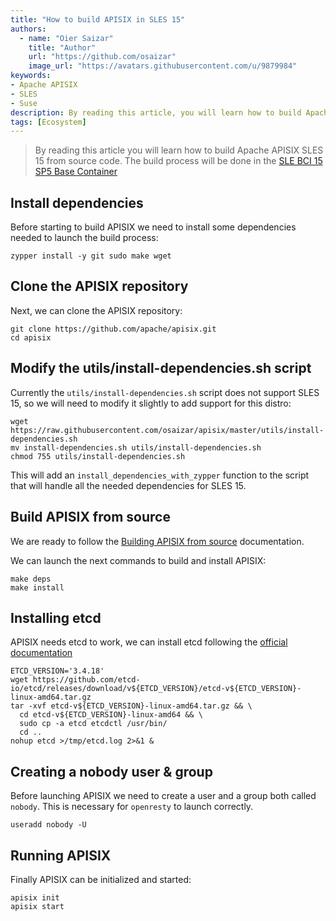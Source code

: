 ```yaml
---
title: "How to build APISIX in SLES 15"
authors:
  - name: "Oier Saizar"
    title: "Author"
    url: "https://github.com/osaizar"
    image_url: "https://avatars.githubusercontent.com/u/9879984"
keywords: 
- Apache APISIX
- SLES
- Suse
description: By reading this article, you will learn how to build Apache APISIX for Suse Linux Enterprise 15
tags: [Ecosystem]
---
```


> By reading this article you will learn how to build Apache APISIX SLES 15 from source code.
> The build process will be done in the [SLE BCI 15 SP5 Base Container](https://registry.suse.com/categories/bci/repositories/bci-bci-base-15sp5)

<!--truncate-->

## Install dependencies
Before starting to build APISIX we need to install some dependencies needed to launch the build process:

```shell
zypper install -y git sudo make wget
```

## Clone the APISIX repository
Next, we can clone the APISIX repository:

```shell
git clone https://github.com/apache/apisix.git
cd apisix
```

## Modify the utils/install-dependencies.sh script
Currently the `utils/install-dependencies.sh` script does not support SLES 15, so we will need to modify it slightly to add support for this distro:

```shell
wget https://raw.githubusercontent.com/osaizar/apisix/master/utils/install-dependencies.sh
mv install-dependencies.sh utils/install-dependencies.sh
chmod 755 utils/install-dependencies.sh
```
This will add an `install_dependencies_with_zypper` function to the script that will handle all the needed dependencies for SLES 15.

## Build APISIX from source
We are ready to follow the [Building APISIX from source](https://apisix.apache.org/docs/apisix/next/building-apisix/) documentation.

We can launch the next commands to build and install APISIX:

```shell
make deps
make install
```

## Installing etcd
APISIX needs etcd to work, we can install etcd following the [official documentation](https://apisix.apache.org/docs/apisix/next/building-apisix/#installing-etcd)

```shell
ETCD_VERSION='3.4.18'
wget https://github.com/etcd-io/etcd/releases/download/v${ETCD_VERSION}/etcd-v${ETCD_VERSION}-linux-amd64.tar.gz
tar -xvf etcd-v${ETCD_VERSION}-linux-amd64.tar.gz && \
  cd etcd-v${ETCD_VERSION}-linux-amd64 && \
  sudo cp -a etcd etcdctl /usr/bin/
  cd ..
nohup etcd >/tmp/etcd.log 2>&1 &
```

## Creating a nobody user & group

Before launching APISIX we need to create a user and a group both called `nobody`.
This is necessary for `openresty` to launch correctly.

```shell
useradd nobody -U 
```

## Running APISIX

Finally APISIX can be initialized and started:

```shell
apisix init
apisix start
```

